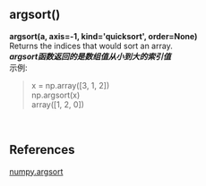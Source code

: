 ## argsort()  
**argsort(a, axis=-1, kind='quicksort', order=None)**  
Returns the indices that would sort an array.  
***argsort函数返回的是数组值从小到大的索引值***  
示例:  
> x = np.array([3, 1, 2])  
np.argsort(x)  
array([1, 2, 0])  

&nbsp;
## References
[numpy.argsort](https://docs.scipy.org/doc/numpy/reference/generated/numpy.argsort.html)  
